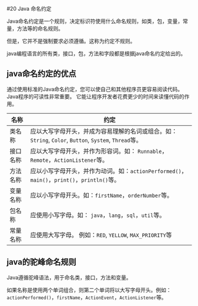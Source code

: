#20 Java 命名约定

Java命名约定是一个规则，决定标识符使用什么命名规则，如类，包，变量，常量，方法等的命名规则。

但是，它并不是强制要求必须遵循。这称为约定不规则。

java编程语言的所有类，接口，包，方法和字段都是根据java命名约定给出的。

## java命名约定的优点

通过使用标准的Java命名约定，您可以使自己和其他程序员更容易阅读代码。Java程序的可读性非常重要。 它能让程序开发者花费更少的时间来读懂代码的作用。

| 名称     | 约定                                                         |
| -------- | ------------------------------------------------------------ |
| 类名称   | 应以大写字母开头，并成为容易理解的名词或组合。如：`String`, `Color`, `Button`, `System`, `Thread`等。 |
| 接口名称 | 应以大写字母开头，并作为形容词。如： `Runnable`，`Remote`，`ActionListener`等。 |
| 方法名称 | 应以小写字母开头，并作为动词。如：`actionPerformed()`，`main()`，`print()`，`println()`等。 |
| 变量名称 | 应以小写字母开头。如：`firstName`，`orderNumber`等。         |
| 包名称   | 应使用小写字母。如： `java`，`lang`，`sql`，`util`等。       |
| 常量名称 | 应使用大写字母。 例如：`RED`, `YELLOW`, `MAX_PRIORITY`等     |

## java的驼峰命名规则

Java遵循驼峰语法，用于命名类，接口，方法和变量。

如果名称是使用两个单词组合，则第二个单词将以大写字母开头。例如：`actionPerformed()`，`firstName`，`ActionEvent`，`ActionListener`等。